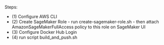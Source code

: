 Steps: 

- (1) Configure AWS CLI
- (2) Create SageMaker Role - run create-sagemaker-role.sh - then attach AmazonSageMakerFullAccess policy to this role on SageMaker UI
- (3) Configure Docker Hub Login 
- (4) run script build_and_push.sh